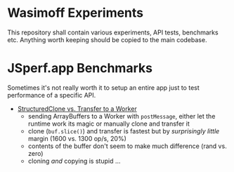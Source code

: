 # Wasimoff Experiments

This repository shall contain various experiments, API tests, benchmarks etc.
Anything worth keeping should be copied to the main codebase.

# JSperf.app Benchmarks

Sometimes it's not really worth it to setup an entire app just to test performance of a specific API.

* [StructuredClone vs. Transfer to a Worker](https://jsperf.app/mehofo)
  * sending ArrayBuffers to a Worker with `postMessage`, either let the runtime work its magic or manually clone and transfer it
  * clone (`buf.slice()`) and transfer is fastest but by *surprisingly little* margin (1600 vs. 1300 op/s, 20%)
  * contents of the buffer don't seem to make much difference (rand vs. zero)
  * cloning *and* copying is stupid ...
